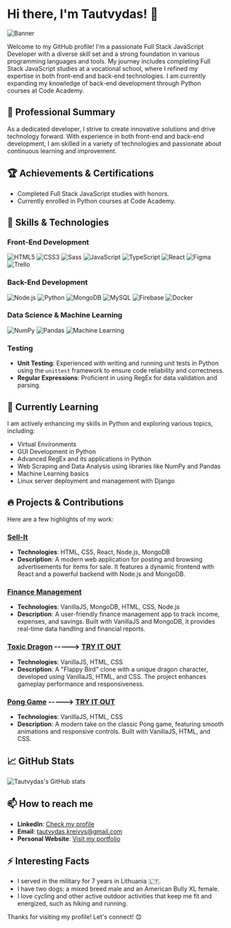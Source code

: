 # Hi there, I'm Tautvydas! 👋

![Banner](https://your-banner-image-url.com) <!-- Add your profile banner image here -->

Welcome to my GitHub profile! I'm a passionate Full Stack JavaScript Developer with a diverse skill set and a strong foundation in various programming languages and tools. My journey includes completing Full Stack JavaScript studies at a vocational school, where I refined my expertise in both front-end and back-end technologies. I am currently expanding my knowledge of back-end development through Python courses at Code Academy.

## 🚀 Professional Summary
As a dedicated developer, I strive to create innovative solutions and drive technology forward. With experience in both front-end and back-end development, I am skilled in a variety of technologies and passionate about continuous learning and improvement.

## 🏆 Achievements & Certifications
- Completed Full Stack JavaScript studies with honors.
- Currently enrolled in Python courses at Code Academy.
<!-- - [Certification Name](#) - Description of certification. -->

## 🚀 Skills & Technologies

### Front-End Development
<p>
  <img src="https://img.shields.io/badge/HTML5-%23E34F26.svg?&style=for-the-badge&logo=html5&logoColor=white" alt="HTML5" />
  <img src="https://img.shields.io/badge/CSS3-%231572B6.svg?&style=for-the-badge&logo=css3&logoColor=white" alt="CSS3" />
  <img src="https://img.shields.io/badge/Sass-%23CC6699.svg?&style=for-the-badge&logo=sass&logoColor=white" alt="Sass" />
  <img src="https://img.shields.io/badge/JavaScript-%23F7DF1E.svg?&style=for-the-badge&logo=javascript&logoColor=black" alt="JavaScript" />
  <img src="https://img.shields.io/badge/TypeScript-%23007ACC.svg?&style=for-the-badge&logo=typescript&logoColor=white" alt="TypeScript" />
  <img src="https://img.shields.io/badge/React-%2320232a.svg?&style=for-the-badge&logo=react&logoColor=%2361DAFB" alt="React" />
  <img src="https://img.shields.io/badge/Figma-%23F24E1E.svg?&style=for-the-badge&logo=figma&logoColor=white" alt="Figma" />
  <img src="https://img.shields.io/badge/Trello-%230079BF.svg?&style=for-the-badge&logo=trello&logoColor=white" alt="Trello" />
</p>

### Back-End Development
<p>
  <img src="https://img.shields.io/badge/Node.js-%23339933.svg?&style=for-the-badge&logo=nodedotjs&logoColor=white" alt="Node.js" />
  <img src="https://img.shields.io/badge/Python-%233776AB.svg?&style=for-the-badge&logo=python&logoColor=white" alt="Python" />
  <!--<img src="https://img.shields.io/badge/Django-%23092E20.svg?&style=for-the-badge&logo=django&logoColor=white" alt="Django" />-->
  <img src="https://img.shields.io/badge/MongoDB-%2347A248.svg?&style=for-the-badge&logo=mongodb&logoColor=white" alt="MongoDB" />
  <img src="https://img.shields.io/badge/MySQL-%234479A1.svg?&style=for-the-badge&logo=mysql&logoColor=white" alt="MySQL" />
  <img src="https://img.shields.io/badge/Firebase-%23FFCA28.svg?&style=for-the-badge&logo=firebase&logoColor=black" alt="Firebase" />
  <img src="https://img.shields.io/badge/Docker-%232496ED.svg?&style=for-the-badge&logo=docker&logoColor=white" alt="Docker" />
</p>

### Data Science & Machine Learning
<p>
  <img src="https://img.shields.io/badge/NumPy-%23013243.svg?&style=for-the-badge&logo=numpy&logoColor=white" alt="NumPy" />
  <img src="https://img.shields.io/badge/Pandas-%23150458.svg?&style=for-the-badge&logo=pandas&logoColor=white" alt="Pandas" />
  <img src="https://img.shields.io/badge/Machine%20Learning-%23FF6F00.svg?&style=for-the-badge&logo=tensorflow&logoColor=white" alt="Machine Learning" />
</p>

### Testing
- **Unit Testing**: Experienced with writing and running unit tests in Python using the `unittest` framework to ensure code reliability and correctness.
- **Regular Expressions**: Proficient in using RegEx for data validation and parsing.

## 🌱 Currently Learning
I am actively enhancing my skills in Python and exploring various topics, including:
- Virtual Environments
- GUI Development in Python
- Advanced RegEx and its applications in Python
- Web Scraping and Data Analysis using libraries like NumPy and Pandas
- Machine Learning basics
- Linux server deployment and management with Django

## 🔥 Projects & Contributions
Here are a few highlights of my work:

### [Sell-It](https://github.com/TautvydasKre/ad-page.git)
- **Technologies**: HTML, CSS, React, Node.js, MongoDB
- **Description**: A modern web application for posting and browsing advertisements for items for sale. It features a dynamic frontend with React and a powerful backend with Node.js and MongoDB.

### [Finance Management](https://github.com/TautvydasKre/FinanceManagment.git)
- **Technologies**: VanillaJS, MongoDB, HTML, CSS, Node.js
- **Description**: A user-friendly finance management app to track income, expenses, and savings. Built with VanillaJS and MongoDB, it provides real-time data handling and financial reports.

### [Toxic Dragon](https://github.com/TautvydasKre/Toxic-Dragon.git) -----> [TRY IT OUT](https://toxic-dragon-1gu6jq75d-tautvydas-projects-48b435cb.vercel.app)
- **Technologies**: VanillaJS, HTML, CSS
- **Description**: A "Flappy Bird" clone with a unique dragon character, developed using VanillaJS, HTML, and CSS. The project enhances gameplay performance and responsiveness.

### [Pong Game](https://github.com/TautvydasKre/Pong_Game.git) -----> [TRY IT OUT](https://pong-game-azure.vercel.app)
- **Technologies**: VanillaJS, HTML, CSS
- **Description**: A modern take on the classic Pong game, featuring smooth animations and responsive controls. Built with VanillaJS, HTML, and CSS.

<!--
### [Pong Game](https://github.com/TautvydasKre/Pong_Game.git) ----.-> [TRY IT OUT](https://pong-game-azure.vercel.app)
- **Technologies**: VanillaJS, HTML, CSS
- **Description**: This "Pong Game" is a modern take on the classic arcade game. It features smooth animations and responsive controls, allowing players to compete against the computer. Built with VanillaJS, HTML, and CSS.
-->

## 📈 GitHub Stats
![Tautvydas's GitHub stats](https://github-readme-stats.vercel.app/api?username=TautvydasKre&show_icons=true&hide_title=true&count_private=true&hide=prs&theme=radical)

## 📫 How to reach me
- **LinkedIn**: [Check my profile](https://www.linkedin.com/in/tautvydas-kreivys)
- **Email**: [tautvydas.kreivys@gmail.com](mailto:tautvydas.kreivys@gmail.com)
- **Personal Website**: [Visit my portfolio](https://www.yourportfolio.com) <!-- Add your portfolio link here -->

## ⚡ Interesting Facts
- I served in the military for 7 years in Lithuania 🇱🇹.
- I have two dogs: a mixed breed male and an American Bully XL female.
- I love cycling and other active outdoor activities that keep me fit and energized, such as hiking and running.

Thanks for visiting my profile! Let's connect! 😊
